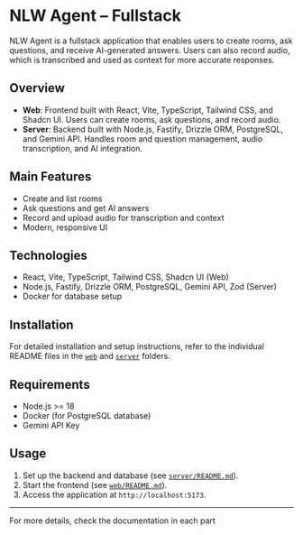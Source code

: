 # NLW Agent – Fullstack

NLW Agent is a fullstack application that enables users to create rooms, ask questions, and receive AI-generated answers. Users can also record audio, which is transcribed and used as context for more accurate responses.

## Overview

- **Web**: Frontend built with React, Vite, TypeScript, Tailwind CSS, and Shadcn UI. Users can create rooms, ask questions, and record audio.
- **Server**: Backend built with Node.js, Fastify, Drizzle ORM, PostgreSQL, and Gemini API. Handles room and question management, audio transcription, and AI integration.

## Main Features

- Create and list rooms
- Ask questions and get AI answers
- Record and upload audio for transcription and context
- Modern, responsive UI

## Technologies

- React, Vite, TypeScript, Tailwind CSS, Shadcn UI (Web)
- Node.js, Fastify, Drizzle ORM, PostgreSQL, Gemini API, Zod (Server)
- Docker for database setup

## Installation

For detailed installation and setup instructions, refer to the individual README files in the [`web`](web/README.md) and [`server`](server/README.md) folders.

## Requirements

- Node.js >= 18
- Docker (for PostgreSQL database)
- Gemini API Key

## Usage

1. Set up the backend and database (see [`server/README.md`](server/README.md)).
2. Start the frontend (see [`web/README.md`](web/README.md)).
3. Access the application at `http://localhost:5173`.

---

For more details, check the documentation in each part